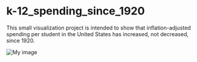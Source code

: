 # k-12_spending_since_1920

This small visualization project is intended to show that inflation-adjusted spending per student in the United States has increased, not decreased, since 1920. 

![My image](allanxwheeler.github.com/images/k-12_spending_since_1920/k-12_spending_since_1920.png)

